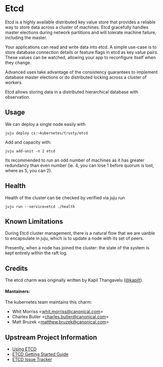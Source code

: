 # Etcd

Etcd is a highly available distributed key value store that provides a reliable
way to store data across a cluster of machines. Etcd gracefully handles master
elections during network partitions and will tolerate machine failure, including
the master.

Your applications can read and write data into etcd. A simple use-case is to
store database connection details or feature flags in etcd as key value pairs.
These values can be watched, allowing your app to reconfigure itself when they
change.

Advanced uses take advantage of the consistency guarantees to implement
database master elections or do distributed locking across a cluster of workers.

Etcd allows storing data in a distributed hierarchical database with observation.

## Usage

We can deploy a single node easily with

    juju deploy cs:~kubernetes/trusty/etcd

Add and capacity with:

    juju add-unit -n 2 etcd

Its recommended to run an odd number of machines as it has greater redundancy than
even number (ie. 4, you can lose 1 before quorum is lost, where as 5, you can 2).



## Health

Health of the cluster can be checked by verified via juju run

    juju run --service=etcd ./health


## Known Limitations

During Etcd cluster management, there is a natural flow that we are uanble
to encapsulate in juju, which is to update a node with its set of peers.

Presently, when a node has joined the cluster: the state of the system is kept
entirely within the raft log.

## Credits

The etcd charm was originally written by Kapil Thangavelu ([@kapilt](https://github.com/kapilt)).

#### Mantainers: 

The kubernetes team maintains this charm:
  - Whit Morriss &lt;whit.morriss@canonical.com&gt;
  - Charles Butler &lt;charles.butler@canonical.com&gt;
  - Matt Bruzek &lt;matthew.bruzek@canonical.com&gt;


## Upstream Project Information

- [Using ETCD](https://coreos.com/using-coreos/etcd/)
- [ETCD Getting Started Guide](https://coreos.com/docs/distributed-configuration/getting-started-with-etcd/)
- [ETCD Issue Tracker](https://github.com/coreos/etcd)
